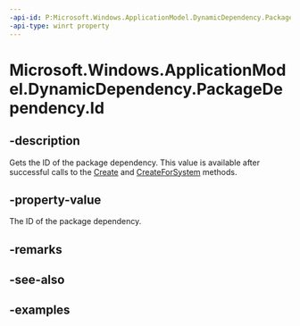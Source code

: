 ```yaml
---
-api-id: P:Microsoft.Windows.ApplicationModel.DynamicDependency.PackageDependency.Id
-api-type: winrt property
---
```


# Microsoft.Windows.ApplicationModel.DynamicDependency.PackageDependency.Id

<!--
public string Id { get; }
-->


## -description

Gets the ID of the package dependency. This value is available after successful calls to the [Create](packagedependency_create_1812482144.md) and [CreateForSystem](packagedependency_createforsystem_879672097.md) methods.

## -property-value

The ID of the package dependency.

## -remarks

## -see-also

## -examples


